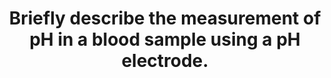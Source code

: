 ---
title: "Briefly describe the measurement of pH in a blood sample using a pH electrode."
entityType: SAQ
exam: PEX
college: ANZCA
year: 2006
sitting: A
question: 15
passRate: 49
EC_expectedDomains:
- "For a pass, the answer needed to include a description of the apparatus used, including the presence of pH sensitive glass, two reference electrodes Ag/AgCl and the same, or calomel (Hg/HgCl2) although more modern machines do not use the calomel electrode, a salt bridge to complete the circuit, connecting the calomel or 2nd Ag/AgCl electrode to the test solution, a buffer solution separated from the sample by pH sensitive glass."
- "The only variable in the circuit, given constant temperature, is the difference in pH between the buffer and sample."
- "The electrode potential depends on the Hydrogen ion activity, so the voltage measured in the circuit is proportional to pH."
- "There is a need to calibrate against two known pH Phosphate solutions, and the system must be temperature controlled to 37C."
- "The device is an example of an ion-sensitive electrode."
EC_extraCredit:
- "A clearly-labelled diagram was a great help, and although not required for a pass, most of the better answers did include one."
- "Better answers included detail about how the glass is pH-sensitive, why saturated KCl is used as the salt bridge, a correct definition of pH, and additional information about minimization of error."
EC_errorsCommon:
- "Some answers unfortunately had a diagram at odds with the text, making it very difficult to assess understanding."
- "Answers which described the Clarke or Severinghaus electrodes gained no marks."
- "Many answers included a reasonable diagram but text that inferred a very poor understanding of what was drawn."
- "The concept of an electrical circuit was absent in most answers that failed."
- "Several dozen answers defined pH incorrectly, as a variable in the Henderson-Hasselbalch equation."
- "Lengthy discussion of CO2 control in hypothermia gained little and usually left minimal information that actually answered the question."
- "No candidate mentioned solid-state ion-sensitive field-effect transistors which have been used in pH measurement for 10 or more years."
---